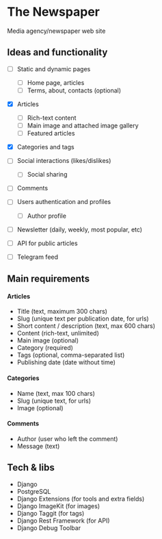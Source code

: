 # The Newspaper

Media agency/newspaper web site

## Ideas and functionality

- [ ] Static and dynamic pages
    - [ ] Home page, articles
    - [ ] Terms, about, contacts (optional)
- [x] Articles
    - [ ] Rich-text content
    - [ ] Main image and attached image gallery
    - [ ] Featured articles
- [x] Categories and tags
- [ ] Social interactions (likes/dislikes)
    - [ ] Social sharing
- [ ] Comments
- [ ] Users authentication and profiles
    - [ ] Author profile
- [ ] Newsletter (daily, weekly, most popular, etc)
- [ ] API for public articles
- [ ] Telegram feed


## Main requirements

#### Articles

- Title (text, maximum 300 chars)
- Slug (unique text per publication date, for urls)
- Short content / description (text, max 600 chars)
- Content (rich-text, unlimited)
- Main image (optional)
- Category (required)
- Tags (optional, comma-separated list)
- Publishing date (date without time)

#### Categories

- Name (text, max 100 chars)
- Slug (unique text, for urls)
- Image (optional)

#### Comments

- Author (user who left the comment)
- Message (text)


## Tech & libs

- Django
- PostgreSQL
- Django Extensions (for tools and extra fields)
- Django ImageKit (for images)
- Django Taggit (for tags)
- Django Rest Framework (for API)
- Django Debug Toolbar
